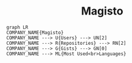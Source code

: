 <h1 align="center">Magisto</h1>

```mermaid
graph LR
COMPANY_NAME{Magisto}
COMPANY_NAME ---> U{Users} ---> UN[2]
COMPANY_NAME ---> R{Repositories} ---> RN[2]
COMPANY_NAME ---> G{Gists} ---> GN[0]
COMPANY_NAME ---> ML{Most Used<br>Languages}
```
